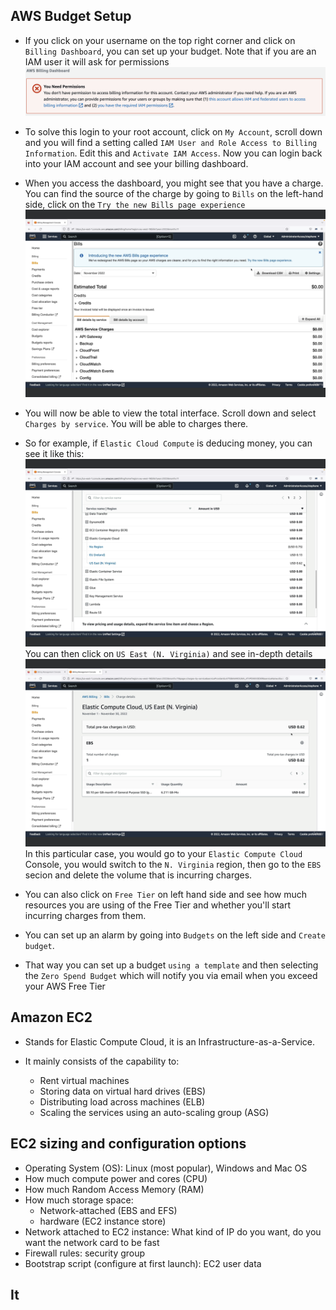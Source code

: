 ## AWS Budget Setup

- If you click on your username on the top right corner and 
click on `Billing Dashboard`, you can set up your budget. Note that if you are an IAM user it will ask for permissions ![AWS Billing Dashboard](Images/AWS_Billing_Dashboard.png)

- To solve this login to your root account, click on `My Account`, scroll down and you will find a setting called `IAM User and Role Access to Billing Information`. Edit this and `Activate IAM Access`. Now you can login back into your IAM account and see your billing dashboard.
- When you access the dashboard, you might see that you have a charge. You can find the source of the charge by going to `Bills` on the left-hand side, click on the `Try the new Bills page experience` ![Budget Bills](Images/Budget_Bills.png)
- You will now be able to view the total interface. Scroll down and select `Charges by service`. You will be able to charges there.
- So for example, if `Elastic Cloud Compute` is deducing money, you can see it like this: ![Elastic Search Cost](Images/Elastic_Search_Cost.png) You can then click on `US East (N. Virginia)` and see in-depth details ![Elastic Search Cost Detailed](Images/Elastic_Search_Cost_Detailed.png) In this particular case, you would go to your `Elastic Compute Cloud` Console, you would switch to the `N. Virginia` region, then go to the `EBS` secion and delete the volume that is incurring charges.
- You can also click on `Free Tier` on left hand side and see how much resources you are using of the Free Tier and whether you'll start incurring charges from them.
- You can set up an alarm by going into `Budgets` on the left side and `Create budget`.
- That way you can set up a budget `using a template` and then selecting the `Zero Spend Budget` which will notify you via email when you exceed your AWS Free Tier

## Amazon EC2

- Stands for Elastic Compute Cloud, it is an Infrastructure-as-a-Service.
- It mainly consists of the capability to:

  - Rent virtual machines
  - Storing data on virtual hard drives (EBS)
  - Distributing load across machines (ELB)
  - Scaling the services using an auto-scaling group (ASG)

## EC2 sizing and configuration options

- Operating System (OS): Linux (most popular), Windows and Mac OS
- How much compute power and cores (CPU)
- How much Random Access Memory (RAM)
- How much storage space:
  - Network-attached (EBS and EFS)
  - hardware (EC2 instance store)
- Network attached to EC2 instance: What kind of IP do you want, do you want the network card to be fast
- Firewall rules: security group
- Bootstrap script (configure at first launch): EC2 user data

## It 